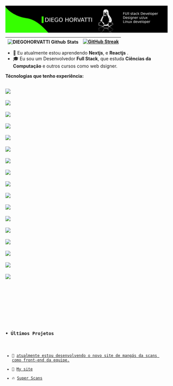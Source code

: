 <a href="https://discord.gg/VfVB9CP3"><img align="center" 
src="banner.png"/></a>

<img align="center" src="https://github-readme-stats.vercel.app/api?username=DIEGOHORVATTI&include_all_commits=true&count_private=true&show_icons=true&line_height=20&title_color=27DD00&icon_color=27DD00&text_color=D3D3D3&bg_color=0d1117&hide_border=true&custom_title=DIEGO-HORVATTI" alt="DIEGOHORVATTI Github Stats">|[![GitHub Streak](https://github-readme-streak-stats.herokuapp.com?user=DIEGOHORVATTI&theme=city-lights&hide_border=true&date_format=j%20M%5B%20Y%5D&background=DD272700&border=25DD00&ring=00DD00&dates=34DD00&currStreakNum=DDDDDD&fire=27DD00&sideNums=03DD00&currStreakLabel=DDDDDD&sideLabels=9F9F9F)](https://git.io/streak-stats)
|---|---|



- 👥 Eu atualmente estou aprendendo **Nextjs**, e **Reactjs** .
- 🎓 Eu sou um Desenvolvedor **Full Stack**, que estuda **Ciências da Computação** e outros cursos como web dsigner.

**Técnologias que tenho experiência:**
<div>
<code>
<img height="20" src="https://img.shields.io/badge/HTML-239120?style=for-the-badge&logo=html5&logoColor=white">
</code>
<code>
<img height="20" src=" 	https://img.shields.io/badge/Python-3776AB?style=for-the-badge&logo=python&logoColor=white">
</code>
<code>
<img height="20" src="https://img.shields.io/badge/CSS-239120?&style=for-the-badge&logo=css3&logoColor=white">
</code>
<code>
<img height="20" src="https://img.shields.io/badge/Sass-CC6699?style=for-the-badge&logo=sass&logoColor=white">
</code>
<code>
<img height="20" src="https://img.shields.io/badge/JavaScript-F7DF1E?style=for-the-badge&logo=javascript&logoColor=black">
</code>
<code>
<img height="20" src="https://img.shields.io/badge/Node.js-43853D?style=for-the-badge&logo=node.js&logoColor=white">
</code>
<code>
<img height="20" src="https://img.shields.io/badge/TypeScript-007ACC?style=for-the-badge&logo=typescript&logoColor=white">
</code>
<code>
<img height="20" src="https://img.shields.io/badge/PHP-777BB4?style=for-the-badge&logo=php&logoColor=white">
</code>
<code>
<img height="20" src="https://img.shields.io/badge/Shell_Script-121011?style=for-the-badge&logo=gnu-bash&logoColor=white">
</code>
<code>
<img height="20" src="https://img.shields.io/badge/React-20232A?style=for-the-badge&logo=react&logoColor=61DAFB">
</code>
<code>
<img height="20" src="https://img.shields.io/badge/Vue.js-35495E?style=for-the-badge&logo=vue.js&logoColor=4FC08D">
</code>
<code>
<img height="20" src="https://img.shields.io/badge/Bootstrap-563D7C?style=for-the-badge&logo=bootstrap&logoColor=white">
</code>
<code>
<img height="20" src="https://img.shields.io/badge/Material--UI-0081CB?style=for-the-badge&logo=material-ui&logoColor=white">
</code>
<code>
<img height="20" src="https://img.shields.io/badge/styled--components-DB7093?style=for-the-badge&logo=styled-components&logoColor=white">
</code>
<code>
<img height="20" src="https://img.shields.io/badge/jQuery-0769AD?style=for-the-badge&logo=jquery&logoColor=white">
</code>
<code>
<img height="20" src="https://img.shields.io/badge/MySQL-00000F?style=for-the-badge&logo=mysql&logoColor=white">
</code>
<code>
<img height="20" src="https://img.shields.io/badge/MongoDB-4EA94B?style=for-the-badge&logo=mongodb&logoColor=white">
</code>
<code>
</div>
<br>
<div>

<br/>

### • Últimos Projetos

<ul>
<li>🎯 <a href="#">atualmente estou desenvolvendo o novo site de mangás da scans como front-end da equipe.</a></li>
<li>🎯 <a href="#">My site</a></li>
<li>🔥 <a href="#">Super Scans</a></li>
</ul>

